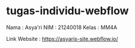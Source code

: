 # tugas-individu-webflow
Nama : Asya'ri
NIM : 21240018
Kelas : MM4A

Link Website : https://asyaris-site.webflow.io/
